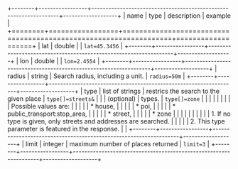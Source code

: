 +--------+-----------------+------------------------------------------------------------------+-------------------+
| name   | type            | description                                                      | example           |
+========+=================+==================================================================+===================+
| lat    | double          |                                                                  | `lat=45.3456`     |
+--------+-----------------+------------------------------------------------------------------+-------------------+
| lon    | double          |                                                                  | `lon=2.4554`      |
+--------+-----------------+------------------------------------------------------------------+-------------------+
| radius | string          | Search radius, including a unit.                                 | `radius=50m`      |
+--------+-----------------+------------------------------------------------------------------+-------------------+
| type   | list of strings | restrics the search to the given place                           | `type[]=streets&` |
|        | (optional)      | types.                                                           | `type[]=zone`     |
|        |                 |                                                                  |                   |
|        |                 | Possible values are:                                             |                   |
|        |                 | * house,                                                         |                   |
|        |                 | * poi,                                                           |                   |
|        |                 | * public_transport:stop_area,                                    |                   |
|        |                 | * street,                                                        |                   |
|        |                 | * zone                                                           |                   |
|        |                 |                                                                  |                   |
|        |                 | 1. If no type is given, only streets and addresses are searched. |                   |
|        |                 | 2. This type parameter is featured in the response.              |                   |
+--------+-----------------+------------------------------------------------------------------+-------------------+
| limit  | integer         | maximum number of places returned                                | `limit=3`         |
+--------+-----------------+------------------------------------------------------------------+-------------------+
